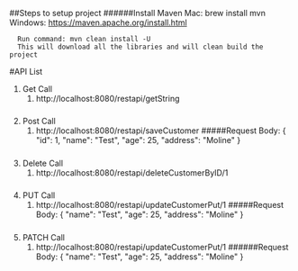 ##Steps to setup project
######Install Maven
      Mac: brew install mvn
      Windows: https://maven.apache.org/install.html

      Run command: mvn clean install -U
      This will download all the libraries and will clean build the project

#API List
1. Get Call
   1. http://localhost:8080/restapi/getString
#####
2. Post Call
   1. http://localhost:8080/restapi/saveCustomer
   #####Request Body:
      {
        "id": 1,
        "name": "Test",
        "age": 25,
        "address": "Moline"
      }
#####
3. Delete Call
   1. http://localhost:8080/restapi/deleteCustomerByID/1
#####
4. PUT Call
   1. http://localhost:8080/restapi/updateCustomerPut/1
   #####Request Body:
      {
        "name": "Test",
        "age": 25,
        "address": "Moline"
     }
#####
5. PATCH Call
      1. http://localhost:8080/restapi/updateCustomerPut/1
   ######Request Body:
      {
        "name": "Test",
        "age": 25,
        "address": "Moline"
      }